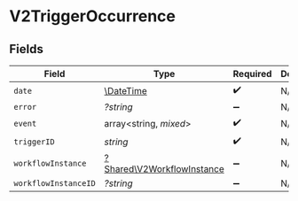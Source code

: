 # V2TriggerOccurrence


## Fields

| Field                                                                   | Type                                                                    | Required                                                                | Description                                                             |
| ----------------------------------------------------------------------- | ----------------------------------------------------------------------- | ----------------------------------------------------------------------- | ----------------------------------------------------------------------- |
| `date`                                                                  | [\DateTime](https://www.php.net/manual/en/class.datetime.php)           | :heavy_check_mark:                                                      | N/A                                                                     |
| `error`                                                                 | *?string*                                                               | :heavy_minus_sign:                                                      | N/A                                                                     |
| `event`                                                                 | array<string, *mixed*>                                                  | :heavy_check_mark:                                                      | N/A                                                                     |
| `triggerID`                                                             | *string*                                                                | :heavy_check_mark:                                                      | N/A                                                                     |
| `workflowInstance`                                                      | [?Shared\V2WorkflowInstance](../../Models/Shared/V2WorkflowInstance.md) | :heavy_minus_sign:                                                      | N/A                                                                     |
| `workflowInstanceID`                                                    | *?string*                                                               | :heavy_minus_sign:                                                      | N/A                                                                     |